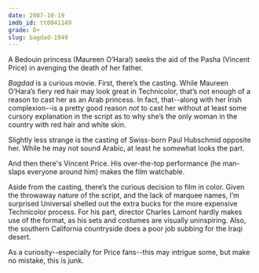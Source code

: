 ```yaml
---
date: 2007-10-19
imdb_id: tt0041149
grade: D+
slug: bagdad-1949
---
```


A Bedouin princess (Maureen O’Hara!) seeks the aid of the Pasha (Vincent Price) in avenging the death of her father.

_Bagdad_ is a curious movie. First, there’s the casting. While Maureen O’Hara’s fiery red hair may look great in Technicolor, that’s not enough of a reason to cast her as an Arab princess. In fact, that--along with her Irish complexion--is a pretty good reason _not_ to cast her without at least some cursory explanation in the script as to why she’s the only woman in the country with red hair and white skin.

Slightly less strange is the casting of Swiss-born Paul Hubschmid opposite her. While he may not sound Arabic, at least he somewhat looks the part.

And then there's Vincent Price. His over-the-top performance (he man-slaps everyone around him) makes the film watchable.

Aside from the casting, there’s the curious decision to film in color. Given the throwaway nature of the script, and the lack of marquee names, I’m surprised Universal shelled out the extra bucks for the more expensive Technicolor process. For his part, director Charles Lamont hardly makes use of the format, as his sets and costumes are visually uninspiring. Also, the southern California countryside does a poor job subbing for the Iraqi desert.

As a curiosity--especially for Price fans--this may intrigue some, but make no mistake, this is junk.
